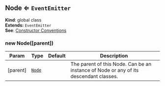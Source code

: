 <a name="Node"></a>
## Node ⇐ <code>EventEmitter</code>
**Kind**: global class  
**Extends:** <code>EventEmitter</code>  
**See**: [Constructor Conventions](../conventions-constructor.md)  
<a name="new_Node_new"></a>
### new Node([parent])

| Param | Type | Default | Description |
| --- | --- | --- | --- |
| [parent] | <code>[Node](#Node)</code> | <code></code> | The parent of this Node. Can be an instance of Node or any of its descendant classes. |

